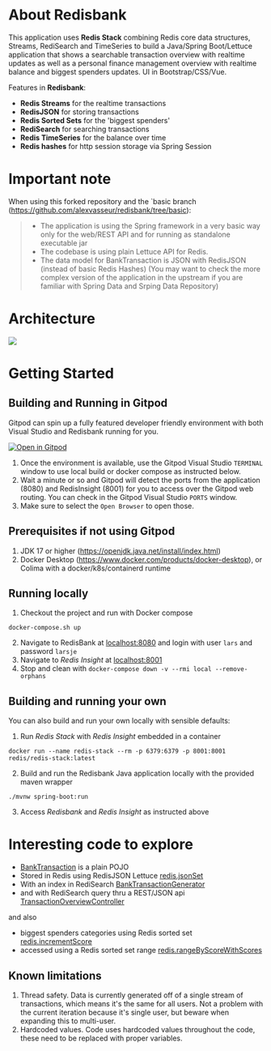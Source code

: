 # About Redisbank

This application uses **Redis Stack** combining Redis core data structures, Streams, RediSearch and TimeSeries to build a
Java/Spring Boot/Lettuce application that shows a searchable transaction overview with realtime updates
as well as a personal finance management overview with realtime balance and biggest spenders updates. UI in Bootstrap/CSS/Vue.

Features in **Redisbank**:

- **Redis Streams** for the realtime transactions
- **RedisJSON** for storing transactions
- **Redis Sorted Sets** for the 'biggest spenders'
- **RediSearch** for searching transactions
- **Redis TimeSeries** for the balance over time
- **Redis hashes** for http session storage via Spring Session

# Important note

When using this forked repository and the `basic branch (https://github.com/alexvasseur/redisbank/tree/basic):

> - The application is using the Spring framework in a very basic way only for the web/REST API and for running as standalone executable jar
> - The codebase is using plain Lettuce API for Redis.
> - The data model for BankTransaction is JSON with RedisJSON (instead of basic Redis Hashes)
(You may want to check the more complex version of the application in the upstream if you are familiar with Spring Data and Srping Data Repository)

# Architecture
<img src="architecture.png"/>

# Getting Started

## Building and Running in Gitpod

Gitpod can spin up a fully featured developer friendly environment with both Visual Studio and Redisbank running for you.

[![Open in Gitpod](https://gitpod.io/button/open-in-gitpod.svg)](https://gitpod.io/#https://github.com/alexvasseur/redisbank/tree/basic)

1. Once the environment is available, use the Gitpod Visual Studio `TERMINAL` window to use local build or docker compose as instructed below.
2. Wait a minute or so and Gitpod will detect the ports from the application (8080) and RedisInsight (8001) for you to access over the Gitpod web routing. You can check in the Gitpod Visual Studio `PORTS` window.
3. Make sure to select the `Open Browser` to open those.

## Prerequisites if not using Gitpod

1. JDK 17 or higher (https://openjdk.java.net/install/index.html)
2. Docker Desktop (https://www.docker.com/products/docker-desktop), or Colima with a docker/k8s/containerd runtime

## Running locally

1. Checkout the project and run with Docker compose
```
docker-compose.sh up
```
2. Navigate to RedisBank at [localhost:8080](http://localhost:8080) and login with user `lars` and password `larsje`
3. Navigate to *Redis Insight* at [localhost:8001](http://localhost:8001)
4. Stop and clean with `docker-compose down -v --rmi local --remove-orphans`

## Building and running your own

You can also build and run your own locally with sensible defaults:
1. Run *Redis Stack* with *Redis Insight* embedded in a container
```
docker run --name redis-stack --rm -p 6379:6379 -p 8001:8001 redis/redis-stack:latest
```
2. Build and run the Redisbank Java application locally with the provided maven wrapper
```
./mvnw spring-boot:run
```
3. Access *Redisbank* and *Redis Insight* as instructed above

# Interesting code to explore

- [BankTransaction](https://github.com/alexvasseur/redisbank/blob/basic/src/main/java/com/redislabs/demos/redisbank/transactions/BankTransaction.java) is a plain POJO
- Stored in Redis using RedisJSON Lettuce [redis.jsonSet](https://github.com/alexvasseur/redisbank/blob/442905b1c47bf045a12f288d4af932740e5a0b51/src/main/java/com/redislabs/demos/redisbank/transactions/BankTransactionForwarder.java#L65)  
- With an index in RediSearch [BankTransactionGenerator](https://github.com/alexvasseur/redisbank/blob/442905b1c47bf045a12f288d4af932740e5a0b51/src/main/java/com/redislabs/demos/redisbank/transactions/BankTransactionGenerator.java#L87)
- and with RediSearch query thru a REST/JSON api [TransactionOverviewController](https://github.com/alexvasseur/redisbank/blob/442905b1c47bf045a12f288d4af932740e5a0b51/src/main/java/com/redislabs/demos/redisbank/transactions/TransactionOverviewController.java#L99)

and also
- biggest spenders categories using Redis sorted set [redis.incrementScore](https://github.com/alexvasseur/redisbank/blob/442905b1c47bf045a12f288d4af932740e5a0b51/src/main/java/com/redislabs/demos/redisbank/transactions/BankTransactionGenerator.java#L162)
- accessed using a Redis sorted set range [redis.rangeByScoreWithScores](https://github.com/alexvasseur/redisbank/blob/442905b1c47bf045a12f288d4af932740e5a0b51/src/main/java/com/redislabs/demos/redisbank/transactions/TransactionOverviewController.java#L81)

## Known limitations

1. Thread safety. Data is currently generated off of a single stream of transactions, which means it's the same for all users. Not a problem with the current iteration because it's single user, but beware when expanding this to multi-user.
2. Hardcoded values. Code uses hardcoded values throughout the code, these need to be replaced with proper variables.

